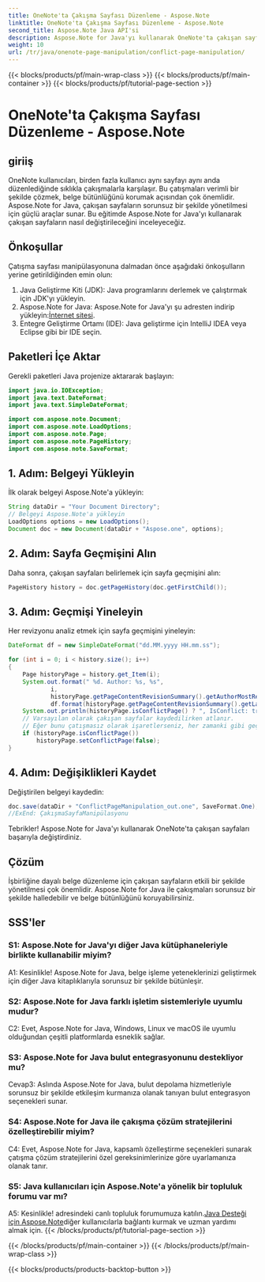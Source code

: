 ```yaml
---
title: OneNote'ta Çakışma Sayfası Düzenleme - Aspose.Note
linktitle: OneNote'ta Çakışma Sayfası Düzenleme - Aspose.Note
second_title: Aspose.Note Java API'si
description: Aspose.Note for Java'yı kullanarak OneNote'ta çakışan sayfaları nasıl verimli bir şekilde yöneteceğinizi öğrenin. Adım adım rehberlikle çatışmaları sorunsuz bir şekilde çözün.
weight: 10
url: /tr/java/onenote-page-manipulation/conflict-page-manipulation/
---
```


{{< blocks/products/pf/main-wrap-class >}}
{{< blocks/products/pf/main-container >}}
{{< blocks/products/pf/tutorial-page-section >}}

# OneNote'ta Çakışma Sayfası Düzenleme - Aspose.Note

## giriiş

OneNote kullanıcıları, birden fazla kullanıcı aynı sayfayı aynı anda düzenlediğinde sıklıkla çakışmalarla karşılaşır. Bu çatışmaları verimli bir şekilde çözmek, belge bütünlüğünü korumak açısından çok önemlidir. Aspose.Note for Java, çakışan sayfaların sorunsuz bir şekilde yönetilmesi için güçlü araçlar sunar. Bu eğitimde Aspose.Note for Java'yı kullanarak çakışan sayfaların nasıl değiştirileceğini inceleyeceğiz.

## Önkoşullar

Çatışma sayfası manipülasyonuna dalmadan önce aşağıdaki önkoşulların yerine getirildiğinden emin olun:

1. Java Geliştirme Kiti (JDK): Java programlarını derlemek ve çalıştırmak için JDK'yı yükleyin.
2. Aspose.Note for Java: Aspose.Note for Java'yı şu adresten indirip yükleyin:[İnternet sitesi](https://releases.aspose.com/note/java/).
3. Entegre Geliştirme Ortamı (IDE): Java geliştirme için IntelliJ IDEA veya Eclipse gibi bir IDE seçin.

## Paketleri İçe Aktar

Gerekli paketleri Java projenize aktararak başlayın:

```java
import java.io.IOException;
import java.text.DateFormat;
import java.text.SimpleDateFormat;

import com.aspose.note.Document;
import com.aspose.note.LoadOptions;
import com.aspose.note.Page;
import com.aspose.note.PageHistory;
import com.aspose.note.SaveFormat;

```

## 1. Adım: Belgeyi Yükleyin

İlk olarak belgeyi Aspose.Note'a yükleyin:

```java
String dataDir = "Your Document Directory";
// Belgeyi Aspose.Note'a yükleyin
LoadOptions options = new LoadOptions();
Document doc = new Document(dataDir + "Aspose.one", options);
```

## 2. Adım: Sayfa Geçmişini Alın

Daha sonra, çakışan sayfaları belirlemek için sayfa geçmişini alın:

```java
PageHistory history = doc.getPageHistory(doc.getFirstChild());
```

## 3. Adım: Geçmişi Yineleyin

Her revizyonu analiz etmek için sayfa geçmişini yineleyin:

```java
DateFormat df = new SimpleDateFormat("dd.MM.yyyy HH.mm.ss");

for (int i = 0; i < history.size(); i++)
{
    Page historyPage = history.get_Item(i);
    System.out.format(" %d. Author: %s, %s",
            i,
            historyPage.getPageContentRevisionSummary().getAuthorMostRecent(),
            df.format(historyPage.getPageContentRevisionSummary().getLastModifiedTime()));
    System.out.println(historyPage.isConflictPage() ? ", IsConflict: true" : "");
    // Varsayılan olarak çakışan sayfalar kaydedilirken atlanır.
    // Eğer bunu çatışmasız olarak işaretlerseniz, her zamanki gibi geçmişe kaydedilecektir.
    if (historyPage.isConflictPage())
        historyPage.setConflictPage(false);
}
```

## 4. Adım: Değişiklikleri Kaydet

Değiştirilen belgeyi kaydedin:

```java
doc.save(dataDir + "ConflictPageManipulation_out.one", SaveFormat.One);
//ExEnd: ÇakışmaSayfaManipülasyonu
```

Tebrikler! Aspose.Note for Java'yı kullanarak OneNote'ta çakışan sayfaları başarıyla değiştirdiniz.

## Çözüm

İşbirliğine dayalı belge düzenleme için çakışan sayfaların etkili bir şekilde yönetilmesi çok önemlidir. Aspose.Note for Java ile çakışmaları sorunsuz bir şekilde halledebilir ve belge bütünlüğünü koruyabilirsiniz.

## SSS'ler

### S1: Aspose.Note for Java'yı diğer Java kütüphaneleriyle birlikte kullanabilir miyim?

A1: Kesinlikle! Aspose.Note for Java, belge işleme yeteneklerinizi geliştirmek için diğer Java kitaplıklarıyla sorunsuz bir şekilde bütünleşir.

### S2: Aspose.Note for Java farklı işletim sistemleriyle uyumlu mudur?

C2: Evet, Aspose.Note for Java, Windows, Linux ve macOS ile uyumlu olduğundan çeşitli platformlarda esneklik sağlar.

### S3: Aspose.Note for Java bulut entegrasyonunu destekliyor mu?

Cevap3: Aslında Aspose.Note for Java, bulut depolama hizmetleriyle sorunsuz bir şekilde etkileşim kurmanıza olanak tanıyan bulut entegrasyon seçenekleri sunar.

### S4: Aspose.Note for Java ile çakışma çözüm stratejilerini özelleştirebilir miyim?

C4: Evet, Aspose.Note for Java, kapsamlı özelleştirme seçenekleri sunarak çatışma çözüm stratejilerini özel gereksinimlerinize göre uyarlamanıza olanak tanır.

### S5: Java kullanıcıları için Aspose.Note'a yönelik bir topluluk forumu var mı?

 A5: Kesinlikle! adresindeki canlı topluluk forumumuza katılın.[Java Desteği için Aspose.Note](https://forum.aspose.com/c/note/28)diğer kullanıcılarla bağlantı kurmak ve uzman yardımı almak için.
{{< /blocks/products/pf/tutorial-page-section >}}

{{< /blocks/products/pf/main-container >}}
{{< /blocks/products/pf/main-wrap-class >}}

{{< blocks/products/products-backtop-button >}}
